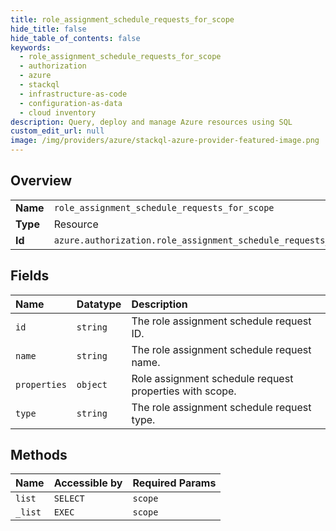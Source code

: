 ```yaml
---
title: role_assignment_schedule_requests_for_scope
hide_title: false
hide_table_of_contents: false
keywords:
  - role_assignment_schedule_requests_for_scope
  - authorization
  - azure    
  - stackql
  - infrastructure-as-code
  - configuration-as-data
  - cloud inventory
description: Query, deploy and manage Azure resources using SQL
custom_edit_url: null
image: /img/providers/azure/stackql-azure-provider-featured-image.png
---
```

  
    

## Overview
<table><tbody>
<tr><td><b>Name</b></td><td><code>role_assignment_schedule_requests_for_scope</code></td></tr>
<tr><td><b>Type</b></td><td>Resource</td></tr>
<tr><td><b>Id</b></td><td><code>azure.authorization.role_assignment_schedule_requests_for_scope</code></td></tr>
</tbody></table>

## Fields
| Name | Datatype | Description |
|:-----|:---------|:------------|
| `id` | `string` | The role assignment schedule request ID. |
| `name` | `string` | The role assignment schedule request name. |
| `properties` | `object` | Role assignment schedule request properties with scope. |
| `type` | `string` | The role assignment schedule request type. |
## Methods
| Name | Accessible by | Required Params |
|:-----|:--------------|:----------------|
| `list` | `SELECT` | `scope` |
| `_list` | `EXEC` | `scope` |
